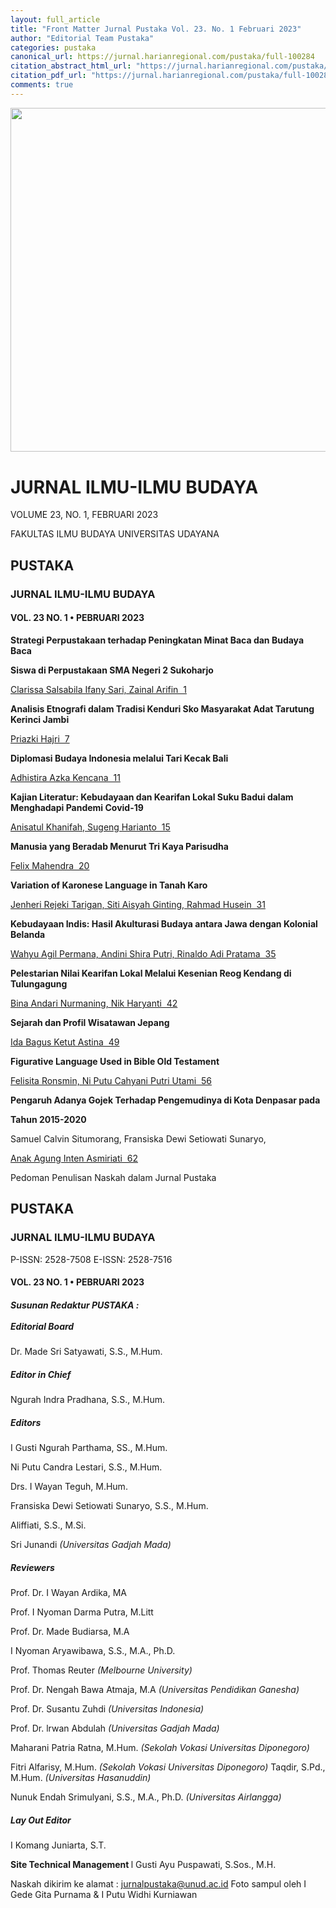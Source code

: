 ```yaml
---
layout: full_article
title: "Front Matter Jurnal Pustaka Vol. 23. No. 1 Februari 2023"
author: "Editorial Team Pustaka"
categories: pustaka
canonical_url: https://jurnal.harianregional.com/pustaka/full-100284 
citation_abstract_html_url: "https://jurnal.harianregional.com/pustaka/id-100284"
citation_pdf_url: "https://jurnal.harianregional.com/pustaka/full-100284"  
comments: true
---
```


<img src="https://jurnal.harianregional.com/media/100284-1.jpg" alt="" style="width:484pt;height:413pt;"><a name="caption1"></a>
<h1><a name="bookmark0"></a><span class="font4"><a name="bookmark1"></a>JURNAL ILMU-ILMU BUDAYA</span></h1>
<p><span class="font6">VOLUME 23, NO. 1, FEBRUARI 2023</span></p>
<p><span class="font5">FAKULTAS ILMU BUDAYA UNIVERSITAS UDAYANA</span></p>
<h2><a name="bookmark2"></a><span class="font3"><a name="bookmark3"></a>PUSTAKA</span></h2>
<h3><a name="bookmark4"></a><span class="font2"><a name="bookmark5"></a>JURNAL ILMU-ILMU BUDAYA</span></h3>
<h4><a name="bookmark6"></a><span class="font1" style="font-weight:bold;"><a name="bookmark7"></a>VOL. 23 NO. 1 • PEBRUARI 2023</span></h4>
<p><span class="font0" style="font-weight:bold;">Strategi Perpustakaan terhadap Peningkatan Minat Baca dan Budaya Baca</span></p>
<p><span class="font0" style="font-weight:bold;">Siswa di Perpustakaan SMA Negeri 2 Sukoharjo</span></p>
<p><a href="#bookmark8"><span class="font0">Clarissa Salsabila Ifany Sari, Zainal Arifin &nbsp;1</span></a></p>
<p><span class="font0" style="font-weight:bold;">Analisis Etnografi dalam Tradisi Kenduri Sko Masyarakat Adat Tarutung Kerinci Jambi</span></p>
<p><a href="#bookmark9"><span class="font0">Priazki Hajri &nbsp;7</span></a></p>
<p><span class="font0" style="font-weight:bold;">Diplomasi Budaya Indonesia melalui Tari Kecak Bali</span></p>
<p><a href="#bookmark10"><span class="font0">Adhistira Azka Kencana &nbsp;11</span></a></p>
<p><span class="font0" style="font-weight:bold;">Kajian Literatur: Kebudayaan dan Kearifan Lokal Suku Badui dalam Menghadapi Pandemi Covid-19</span></p>
<p><a href="#bookmark11"><span class="font0">Anisatul Khanifah, Sugeng Harianto &nbsp;15</span></a></p>
<p><span class="font0" style="font-weight:bold;">Manusia yang Beradab Menurut Tri Kaya Parisudha</span></p>
<p><a href="#bookmark12"><span class="font0">Felix Mahendra &nbsp;20</span></a></p>
<p><span class="font0" style="font-weight:bold;">Variation of Karonese Language in Tanah Karo</span></p>
<p><a href="#bookmark13"><span class="font0">Jenheri Rejeki Tarigan, Siti Aisyah Ginting, Rahmad Husein &nbsp;31</span></a></p>
<p><span class="font0" style="font-weight:bold;">Kebudayaan Indis: Hasil Akulturasi Budaya antara Jawa dengan Kolonial Belanda</span></p>
<p><a href="#bookmark14"><span class="font0">Wahyu Agil Permana, Andini Shira Putri, Rinaldo Adi Pratama &nbsp;35</span></a></p>
<p><span class="font0" style="font-weight:bold;">Pelestarian Nilai Kearifan Lokal Melalui Kesenian Reog Kendang di Tulungagung</span></p>
<p><a href="#bookmark15"><span class="font0">Bina Andari Nurmaning, Nik Haryanti &nbsp;42</span></a></p>
<p><span class="font0" style="font-weight:bold;">Sejarah dan Profil Wisatawan Jepang</span></p>
<p><a href="#bookmark16"><span class="font0">Ida Bagus Ketut Astina &nbsp;49</span></a></p>
<p><span class="font0" style="font-weight:bold;">Figurative Language Used in Bible Old Testament</span></p>
<p><a href="#bookmark17"><span class="font0">Felisita Ronsmin, Ni Putu Cahyani Putri Utami &nbsp;56</span></a></p>
<p><span class="font0" style="font-weight:bold;">Pengaruh Adanya Gojek Terhadap Pengemudinya di Kota Denpasar pada</span></p>
<p><span class="font0" style="font-weight:bold;">Tahun 2015-2020</span></p>
<p><span class="font0">Samuel Calvin Situmorang, Fransiska Dewi Setiowati Sunaryo,</span></p>
<p><a href="#bookmark18"><span class="font0">Anak Agung Inten Asmiriati &nbsp;62</span></a></p>
<p><span class="font0">Pedoman Penulisan Naskah dalam Jurnal Pustaka</span></p>
<h2><a name="bookmark19"></a><span class="font3"><a name="bookmark20"></a>PUSTAKA</span></h2>
<h3><a name="bookmark21"></a><span class="font2"><a name="bookmark22"></a>JURNAL ILMU-ILMU BUDAYA</span></h3>
<p><span class="font0">P-ISSN: 2528-7508 E-ISSN: 2528-7516</span></p>
<h4><a name="bookmark23"></a><span class="font1" style="font-weight:bold;"><a name="bookmark24"></a>VOL. 23 NO. 1 • PEBRUARI 2023</span></h4>
<h5><a name="bookmark25"></a><span class="font0" style="font-weight:bold;"><a name="bookmark26"></a>Susunan Redaktur PUSTAKA :</span><br><br><span class="font0" style="font-weight:bold;"><a name="bookmark27"></a>Editorial Board</span></h5>
<p><span class="font0">Dr. Made Sri Satyawati, S.S., M.Hum.</span></p>
<h5><a name="bookmark28"></a><span class="font0" style="font-weight:bold;"><a name="bookmark29"></a>Editor in Chief</span></h5>
<p><span class="font0">Ngurah Indra Pradhana, S.S., M.Hum.</span></p>
<h5><a name="bookmark30"></a><span class="font0" style="font-weight:bold;"><a name="bookmark31"></a>Editors</span></h5>
<p><span class="font0">I Gusti Ngurah Parthama, SS., M.Hum.</span></p>
<p><span class="font0">Ni Putu Candra Lestari, S.S., M.Hum.</span></p>
<p><span class="font0">Drs. I Wayan Teguh, M.Hum.</span></p>
<p><span class="font0">Fransiska Dewi Setiowati Sunaryo, S.S., M.Hum.</span></p>
<p><span class="font0">Aliffiati, S.S., M.Si.</span></p>
<p><span class="font0">Sri Junandi </span><span class="font0" style="font-style:italic;">(Universitas Gadjah Mada)</span></p>
<h5><a name="bookmark32"></a><span class="font0" style="font-weight:bold;"><a name="bookmark33"></a>Reviewers</span></h5>
<p><span class="font0">Prof. Dr. I Wayan Ardika, MA</span></p>
<p><span class="font0">Prof. I Nyoman Darma Putra, M.Litt</span></p>
<p><span class="font0">Prof. Dr. Made Budiarsa, M.A</span></p>
<p><span class="font0">I Nyoman Aryawibawa, S.S., M.A., Ph.D.</span></p>
<p><span class="font0">Prof. Thomas Reuter </span><span class="font0" style="font-style:italic;">(Melbourne University)</span></p>
<p><span class="font0">Prof. Dr. Nengah Bawa Atmaja, M.A </span><span class="font0" style="font-style:italic;">(Universitas Pendidikan Ganesha)</span></p>
<p><span class="font0">Prof. Dr. Susantu Zuhdi </span><span class="font0" style="font-style:italic;">(Universitas Indonesia)</span></p>
<p><span class="font0">Prof. Dr. lrwan Abdulah </span><span class="font0" style="font-style:italic;">(Universitas Gadjah Mada)</span></p>
<p><span class="font0">Maharani Patria Ratna, M.Hum. </span><span class="font0" style="font-style:italic;">(Sekolah Vokasi Universitas Diponegoro)</span></p>
<p><span class="font0">Fitri Alfarisy, M.Hum. </span><span class="font0" style="font-style:italic;">(Sekolah Vokasi Universitas Diponegoro) </span><span class="font0">Taqdir, S.Pd., M.Hum. </span><span class="font0" style="font-style:italic;">(Universitas Hasanuddin)</span></p>
<p><span class="font0">Nunuk Endah Srimulyani, S.S., M.A., Ph.D. </span><span class="font0" style="font-style:italic;">(Universitas Airlangga)</span></p>
<h5><a name="bookmark34"></a><span class="font0" style="font-weight:bold;"><a name="bookmark35"></a>Lay Out Editor</span></h5>
<p><span class="font0">I Komang Juniarta, S.T.</span></p>
<p><span class="font0" style="font-weight:bold;">Site Technical Management </span><span class="font0">l Gusti Ayu Puspawati, S.Sos., M.H.</span></p>
<p><span class="font0">Naskah dikirim ke alamat : </span><a href="mailto:jurnalpustaka@unud.ac.id"><span class="font0">jurnalpustaka@unud.ac.id</span></a><span class="font0"> Foto sampul oleh I Gede Gita Purnama &amp;&nbsp;I Putu Widhi Kurniawan</span></p>